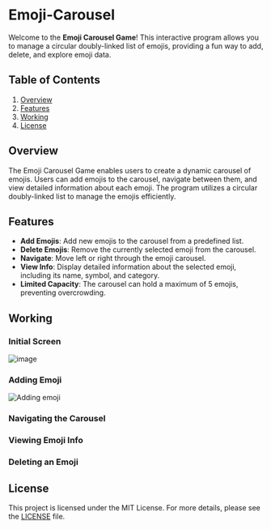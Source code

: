 # Emoji-Carousel

Welcome to the **Emoji Carousel Game**! This interactive program allows you to manage a circular doubly-linked list of emojis, providing a fun way to add, delete, and explore emoji data.

## Table of Contents

1. [Overview](#overview)
2. [Features](#features)
3. [Working](#working)
4. [License](#license)

## Overview

The Emoji Carousel Game enables users to create a dynamic carousel of emojis. Users can add emojis to the carousel, navigate between them, and view detailed information about each emoji. The program utilizes a circular doubly-linked list to manage the emojis efficiently.

## Features

* **Add Emojis**: Add new emojis to the carousel from a predefined list.
* **Delete Emojis**: Remove the currently selected emoji from the carousel.
* **Navigate**: Move left or right through the emoji carousel.
* **View Info**: Display detailed information about the selected emoji, including its name, symbol, and category.
* **Limited Capacity**: The carousel can hold a maximum of 5 emojis, preventing overcrowding.

## Working

### Initial Screen
![image](https://github.com/user-attachments/assets/0f8626d2-9b93-454b-ace3-48ed25ebd103)

### Adding Emoji
![Adding emoji](https://github.com/user-attachments/assets/6c250021-b1ab-4d7d-a9bd-e0d76d325215)


### Navigating the Carousel


### Viewing Emoji Info

### Deleting an Emoji

## License 

This project is licensed under the MIT License. For more details, please see the [LICENSE](LICENSE) file.


